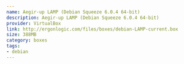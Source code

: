 ```yaml
---
name: Aegir-up LAMP (Debian Squeeze 6.0.4 64-bit)
description: Aegir-up LAMP (Debian Squeeze 6.0.4 64-bit)
provider: VirtualBox
link: http://ergonlogic.com/files/boxes/debian-LAMP-current.box
size: 388MB
category: boxes
tags:
- debian
---
```

